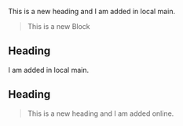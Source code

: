 This is a new heading and I am added in local main.

> This is a new Block

## Heading 

I am added in local main.

## Heading

>This is a new heading and I am added online.

